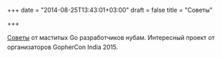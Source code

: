 +++
date = "2014-08-25T13:43:01+03:00"
draft = false
title = "Советы"

+++

<p><a href="http://www.gophercon.in/blog/2014/08/23/adviceforgonewbies/" style="line-height: 1.6em;">Советы</a><span style="line-height: 1.6em;"> от маститых Go разработчиков нубам. Интересный проект от организаторов GopherCon India 2015.</span></p>


